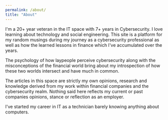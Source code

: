 ```yaml
---
permalink: /about/
title: "About"
---
```


I'm a 20+ year veteran in the IT space with 7+ years in Cybersecurity. I love learning about technology and social engineering. This site is a platform for my random musings during my journey as a cybersecurity professional as well as how the learned lessons in finance which I've accumulated over the years.

The psychology of how laypeople perceive cybersecurity along with the misconceptions of the financial world bring about my introspection of how these two worlds intersect and have much in common.

The articles in this space are strictly my own opinions, research and knowledge derived from my work within financial companies and the cybersecurity realm. Nothing said here reflects my current or past companies opinions, stance or reflection as an employer.

I've started my career in IT as a technician barely knowing anything about computers. 